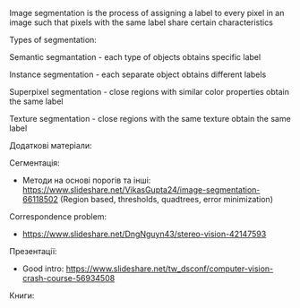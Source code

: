 Image segmentation is the process of assigning a label to every pixel in an image such that pixels with the same label share certain characteristics

Types of segmentation:

Semantic segmantation - each type of objects obtains specific label

Instance segmentation - each separate object obtains different labels

Superpixel segmentation - close regions with similar color properties obtain the same label

Texture segmentation - close regions with the same texture obtain the same label




Додаткові матеріали:

Сегментація:
- Методи на основі порогів та інші: https://www.slideshare.net/VikasGupta24/image-segmentation-66118502 (Region based, thresholds, quadtrees, error minimization)

Correspondence problem:
- https://www.slideshare.net/DngNguyn43/stereo-vision-42147593


Презентації:
- Good intro: https://www.slideshare.net/tw_dsconf/computer-vision-crash-course-56934508

Книги:

